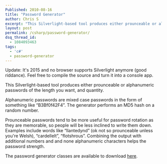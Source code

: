 ```yaml
---
Published: 2010-08-16
title: "Password Generator"
author: Chris S
excerpt: "This Silverlight-based tool produces either prounceable or alphanumeric passwords of the length you want, and quantity."
layout: post
permalink: /csharp/password-generator/
dsq_thread_id:
  - 1084093463
tags:
  - 'c#'
  - password-generator
---
```

Update: It's 2015 and no browser supports Silverlight anymore (good riddance). Feel free to compile the source and turn it into a console app.

This Silverlight-based tool produces either prounceable or alphanumeric passwords of the length you want, and quantity. 

Alphanumeric passwords are mixed case passwords in the form of something like &#8220;B3Bf0f42F4&#8221;. The generator performs an MD5 hash on a random number.

<!--more-->

Prounceable passwords tend to be more useful for password rotation as they are memorable, so people will be less inclined to write them down. Examples include words like &#8220;llantedynd&#8221; (ok not so prounceable unless you're Welsh), &#8220;cardellelt&#8221;, &#8220;flotshrous&#8221;. Combining the output with additional numbers and and none alphanumeric characters helps the password strength. 

The password generator classes are available to download [here][1].

<div id="silverlightControlHost" style="width:400px; height:320px;">
</div>

 [1]: /csharp/pronounceable-password-generator/
